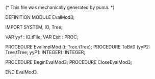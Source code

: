 
(* This file was mechanically generated by puma. *)

DEFINITION MODULE EvalMod3;

IMPORT SYSTEM, IO, Tree;


VAR yyf        : IO.tFile;
VAR Exit       : PROC;

PROCEDURE EvalImplMod (t: Tree.tTree);
PROCEDURE ToBit0 (yyP2: Tree.tTree; yyP1: INTEGER): INTEGER;

PROCEDURE BeginEvalMod3;
PROCEDURE CloseEvalMod3;

END EvalMod3.

